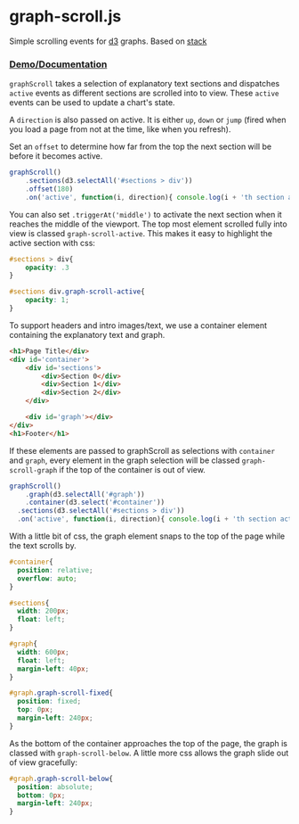 # graph-scroll.js

Simple scrolling events for [d3](https://github.com/mbostock/d3) graphs. Based on [stack](https://github.com/mbostock/stack.git)

### [Demo/Documentation](http://1wheel.github.io/graph-scroll/)

`graphScroll` takes a selection of explanatory text sections and dispatches `active` events as different sections are scrolled into to view. These `active` events can be used to update a chart's state. 

A `direction` is also passed on active. It is either `up`, `down` or `jump` (fired when you load a page from not at the time, like when you refresh).

Set an `offset` to determine how far from the top the next section will be before it becomes active.

```js
graphScroll()
    .sections(d3.selectAll('#sections > div'))
    .offset(180)
    .on('active', function(i, direction){ console.log(i + 'th section active', 'Moving ' + direction) })
```

You can also set `.triggerAt('middle')` to activate the next section when it reaches the middle of the viewport. The top most element scrolled fully into view is classed `graph-scroll-active`. This makes it easy to highlight the active section with css: 

```css
#sections > div{
	opacity: .3
} 

#sections div.graph-scroll-active{
	opacity: 1;
}
```

To support headers and intro images/text, we use a container element containing the explanatory text and graph.

```html
<h1>Page Title</div>
<div id='container'>
	<div id='sections'>
		<div>Section 0</div>
		<div>Section 1</div>
		<div>Section 2</div>
	</div>

	<div id='graph'></div>
</div>
<h1>Footer</h1>
```

If these elements are passed to graphScroll as selections with `container` and `graph`, every element in the graph selection will be classed `graph-scroll-graph` if the top of the container is out of view. 

```js
graphScroll()
	.graph(d3.selectAll('#graph'))
	.container(d3.select('#container'))
  .sections(d3.selectAll('#sections > div'))
  .on('active', function(i, direction){ console.log(i + 'th section active', 'Moving ' + direction) })

```

With a little bit of css, the graph element snaps to the top of the page while the text scrolls by. 


```css
#container{
  position: relative;
  overflow: auto;
}

#sections{
  width: 200px;
  float: left;
}

#graph{
  width: 600px;
  float: left;
  margin-left: 40px;
}

#graph.graph-scroll-fixed{
  position: fixed;
  top: 0px;
  margin-left: 240px;
}
```


As the bottom of the container approaches the top of the page, the graph is classed with `graph-scroll-below`. A little more css allows the graph slide out of view gracefully:

```css
#graph.graph-scroll-below{
  position: absolute;
  bottom: 0px;
  margin-left: 240px;
}
```
